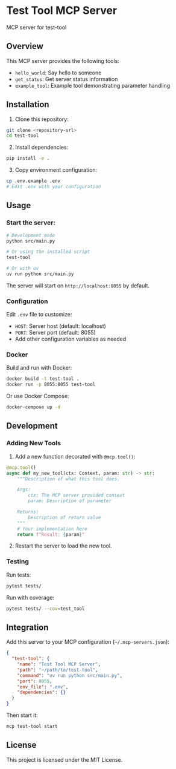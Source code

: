 # Test Tool MCP Server

MCP server for test-tool

## Overview

This MCP server provides the following tools:

- `hello_world`: Say hello to someone
- `get_status`: Get server status information
- `example_tool`: Example tool demonstrating parameter handling

## Installation

1. Clone this repository:
```bash
git clone <repository-url>
cd test-tool
```

2. Install dependencies:
```bash
pip install -e .
```

3. Copy environment configuration:
```bash
cp .env.example .env
# Edit .env with your configuration
```

## Usage

### Start the server:

```bash
# Development mode
python src/main.py

# Or using the installed script
test-tool

# Or with uv
uv run python src/main.py
```

The server will start on `http://localhost:8055` by default.

### Configuration

Edit `.env` file to customize:

- `HOST`: Server host (default: localhost)
- `PORT`: Server port (default: 8055)
- Add other configuration variables as needed

### Docker

Build and run with Docker:

```bash
docker build -t test-tool .
docker run -p 8055:8055 test-tool
```

Or use Docker Compose:

```bash
docker-compose up -d
```

## Development

### Adding New Tools

1. Add a new function decorated with `@mcp.tool()`:

```python
@mcp.tool()
async def my_new_tool(ctx: Context, param: str) -> str:
    """Description of what this tool does.

    Args:
        ctx: The MCP server provided context
        param: Description of parameter

    Returns:
        Description of return value
    """
    # Your implementation here
    return f"Result: {param}"
```

2. Restart the server to load the new tool.

### Testing

Run tests:

```bash
pytest tests/
```

Run with coverage:

```bash
pytest tests/ --cov=test_tool
```

## Integration

Add this server to your MCP configuration (`~/.mcp-servers.json`):

```json
{
  "test-tool": {
    "name": "Test Tool MCP Server",
    "path": "~/path/to/test-tool",
    "command": "uv run python src/main.py",
    "port": 8055,
    "env_file": ".env",
    "dependencies": {}
  }
}
```

Then start it:

```bash
mcp test-tool start
```

## License

This project is licensed under the MIT License.
